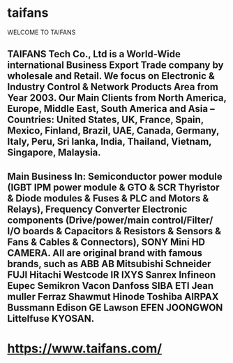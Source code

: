 # taifans
WELCOME TO TAIFANS

## TAIFANS Tech Co., Ltd is a World-Wide international Business Export Trade company by wholesale and Retail. We focus on Electronic & Industry Control & Network Products Area from Year 2003. Our Main Clients from North America, Europe, Middle East, South America and Asia – Countries: United States, UK, France, Spain, Mexico, Finland, Brazil, UAE, Canada, Germany, Italy, Peru, Sri lanka, India, Thailand, Vietnam, Singapore, Malaysia.
## Main Business In: Semiconductor power module (IGBT IPM power module & GTO & SCR Thyristor & Diode modules & Fuses & PLC and Motors & Relays), Frequency Converter Electronic components (Drive/power/main control/Filter/ I/O boards & Capacitors & Resistors & Sensors & Fans & Cables & Connectors), SONY Mini HD CAMERA. All are original brand with famous brands, such as ABB AB Mitsubishi Schneider FUJI Hitachi Westcode IR IXYS Sanrex Infineon Eupec Semikron Vacon Danfoss SIBA ETI Jean muller Ferraz Shawmut Hinode Toshiba AIRPAX Bussmann Edison GE Lawson EFEN  JOONGWON Littelfuse KYOSAN.
# https://www.taifans.com/
